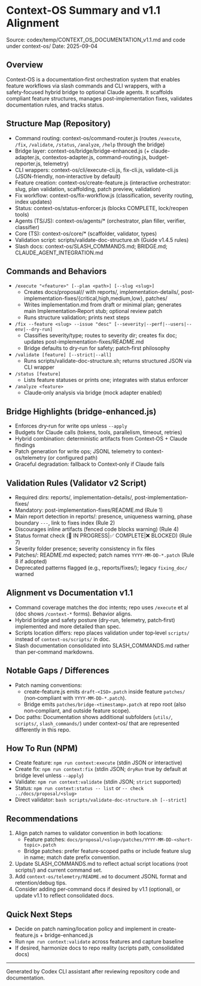 # Context‑OS Summary and v1.1 Alignment

Source: codex/temp/CONTEXT_OS_DOCUMENTATION_v1.1.md and code under context-os/
Date: 2025-09-04

## Overview

Context‑OS is a documentation‑first orchestration system that enables feature workflows via slash commands and CLI wrappers, with a safety‑focused hybrid bridge to optional Claude agents. It scaffolds compliant feature structures, manages post-implementation fixes, validates documentation rules, and tracks status.

## Structure Map (Repository)

- Command routing: context-os/command-router.js (routes `/execute`, `/fix`, `/validate`, `/status`, `/analyze`, `/help` through the bridge)
- Bridge layer: context-os/bridge/bridge-enhanced.js (+ claude-adapter.js, contextos-adapter.js, command-routing.js, budget-reporter.js, telemetry)
- CLI wrappers: context-os/cli/execute-cli.js, fix-cli.js, validate-cli.js (JSON-friendly, non‑interactive by default)
- Feature creation: context-os/create-feature.js (interactive orchestrator: slug, plan validation, scaffolding, patch preview, validation)
- Fix workflow: context-os/fix-workflow.js (classification, severity routing, index updates)
- Status: context-os/status-enforcer.js (blocks COMPLETE, lock/reopen tools)
- Agents (TS/JS): context-os/agents/* (orchestrator, plan filler, verifier, classifier)
- Core (TS): context-os/core/* (scaffolder, validator, types)
- Validation script: scripts/validate-doc-structure.sh (Guide v1.4.5 rules)
- Slash docs: context-os/SLASH_COMMANDS.md; BRIDGE.md; CLAUDE_AGENT_INTEGRATION.md

## Commands and Behaviors

- `/execute "<feature>" [--plan <path>] [--slug <slug>]`
  - Creates docs/proposal/<slug>/ with reports/, implementation-details/, post-implementation-fixes/{critical,high,medium,low}, patches/
  - Writes implementation.md from draft or minimal plan; generates main Implementation‑Report stub; optional review patch
  - Runs structure validation; prints next steps
- `/fix --feature <slug> --issue "desc" [--severity|--perf|--users|--env|--dry-run]`
  - Classifies severity/type; routes to severity dir; creates fix doc; updates post-implementation-fixes/README.md
  - Bridge defaults to dry‑run for safety; patch‑first philosophy
- `/validate [feature] [--strict|--all]`
  - Runs scripts/validate-doc-structure.sh; returns structured JSON via CLI wrapper
- `/status [feature]`
  - Lists feature statuses or prints one; integrates with status enforcer
- `/analyze <feature>`
  - Claude‑only analysis via bridge (mock adapter enabled)

## Bridge Highlights (bridge-enhanced.js)

- Enforces dry‑run for write ops unless `--apply`
- Budgets for Claude calls (tokens, tools, parallelism, timeout, retries)
- Hybrid combination: deterministic artifacts from Context‑OS + Claude findings
- Patch generation for write ops; JSONL telemetry to context-os/telemetry (or configured path)
- Graceful degradation: fallback to Context‑only if Claude fails

## Validation Rules (Validator v2 Script)

- Required dirs: reports/, implementation-details/, post-implementation-fixes/
- Mandatory: post-implementation-fixes/README.md (Rule 1)
- Main report detection in reports/: presence, uniqueness warning, phase boundary `---`, link to fixes index (Rule 2)
- Discourages inline artifacts (fenced code blocks warning) (Rule 4)
- Status format check (🚧 IN PROGRESS|✅ COMPLETE|❌ BLOCKED) (Rule 7)
- Severity folder presence; severity consistency in fix files
- Patches/: README.md expected; patch names `YYYY-MM-DD-*.patch` (Rule 8 if adopted)
- Deprecated patterns flagged (e.g., reports/fixes/); legacy `fixing_doc/` warned

## Alignment vs Documentation v1.1

- Command coverage matches the doc intents; repo uses `/execute` et al (doc shows `/context-*` forms). Behavior aligns.
- Hybrid bridge and safety posture (dry‑run, telemetry, patch‑first) implemented and more detailed than spec.
- Scripts location differs: repo places validation under top‑level `scripts/` instead of `context-os/scripts/` in doc.
- Slash documentation consolidated into SLASH_COMMANDS.md rather than per‑command markdowns.

## Notable Gaps / Differences

- Patch naming conventions:
  - create-feature.js emits `draft-<ISO>.patch` inside feature `patches/` (non‑compliant with `YYYY-MM-DD-*.patch`).
  - Bridge emits `patches/bridge-<timestamp>.patch` at repo root (also non‑compliant, and outside feature scope).
- Doc paths: Documentation shows additional subfolders (`utils/`, `scripts/`, `slash_commands/`) under context-os/ that are represented differently in this repo.

## How To Run (NPM)

- Create feature: `npm run context:execute` (stdin JSON or interactive)
- Create fix: `npm run context:fix` (stdin JSON; `dryRun` true by default at bridge level unless `--apply`)
- Validate: `npm run context:validate` (stdin JSON; `strict` supported)
- Status: `npm run context:status -- list` or `-- check ../docs/proposal/<slug>`
- Direct validator: `bash scripts/validate-doc-structure.sh [--strict]`

## Recommendations

1) Align patch names to validator convention in both locations:
   - Feature patches: `docs/proposal/<slug>/patches/YYYY-MM-DD-<short-topic>.patch`
   - Bridge patches: prefer feature‑scoped paths or include feature slug in name; match date prefix convention.
2) Update SLASH_COMMANDS.md to reflect actual script locations (root scripts/) and current command set.
3) Add `context-os/telemetry/README.md` to document JSONL format and retention/debug tips.
4) Consider adding per‑command docs if desired by v1.1 (optional), or update v1.1 to reflect consolidated docs.

## Quick Next Steps

- Decide on patch naming/location policy and implement in create-feature.js + bridge-enhanced.js
- Run `npm run context:validate` across features and capture baseline
- If desired, harmonize docs to repo reality (scripts path, consolidated docs)

---
Generated by Codex CLI assistant after reviewing repository code and documentation.
